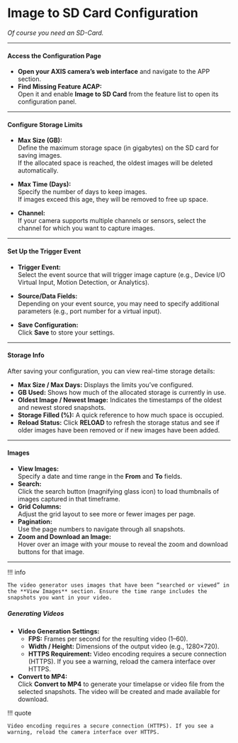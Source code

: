 # Image to SD Card Configuration

*Of course you need an SD-Card.*

---

#### Access the Configuration Page

- **Open your AXIS camera’s web interface** and navigate to the APP section.
- **Find Missing Feature ACAP:**  
  Open it and enable **Image to SD Card** from the feature list to open its configuration panel.

---

#### Configure Storage Limits

- **Max Size (GB):**  
  Define the maximum storage space (in gigabytes) on the SD card for saving images.  
  If the allocated space is reached, the oldest images will be deleted automatically.

- **Max Time (Days):**  
  Specify the number of days to keep images.  
  If images exceed this age, they will be removed to free up space.

- **Channel:**  
  If your camera supports multiple channels or sensors, select the channel for which you want to capture images.

---

#### Set Up the Trigger Event

- **Trigger Event:**  
  Select the event source that will trigger image capture (e.g., Device I/O Virtual Input, Motion Detection, or Analytics).

- **Source/Data Fields:**  
  Depending on your event source, you may need to specify additional parameters (e.g., port number for a virtual input).

- **Save Configuration:**  
  Click **Save** to store your settings.  

---

#### Storage Info

After saving your configuration, you can view real-time storage details:

- **Max Size / Max Days:** Displays the limits you’ve configured.
- **GB Used:** Shows how much of the allocated storage is currently in use.
- **Oldest Image / Newest Image:** Indicates the timestamps of the oldest and newest stored snapshots.
- **Storage Filled (%):** A quick reference to how much space is occupied.
- **Reload Status:** Click **RELOAD** to refresh the storage status and see if older images have been removed or if new images have been added.

---

#### Images

- **View Images:**  
    Specify a date and time range in the **From** and **To** fields.
- **Search:**  
    Click the search button (magnifying glass icon) to load thumbnails of images captured in that timeframe.
- **Grid Columns:**  
    Adjust the grid layout to see more or fewer images per page.
- **Pagination:**  
    Use the page numbers to navigate through all snapshots.
- **Zoom and Download an Image:**  
    Hover over an image with your mouse to reveal the zoom and download buttons for that image.

---

!!! info 

    The video generator uses images that have been “searched or viewed” in the **View Images** section. Ensure the time range includes the snapshots you want in your video.

##### Generating Videos

- **Video Generation Settings:**  
    - **FPS:** Frames per second for the resulting video (1–60).
    - **Width / Height:** Dimensions of the output video (e.g., 1280×720).
    - **HTTPS Requirement:** Video encoding requires a secure connection (HTTPS). If you see a warning, reload the camera interface over HTTPS.
- **Convert to MP4:**  
    Click **Convert to MP4** to generate your timelapse or video file from the selected snapshots. The video will be created and made available for download.

!!! quote 

    Video encoding requires a secure connection (HTTPS). If you see a warning, reload the camera interface over HTTPS.
